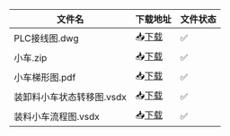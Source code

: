 |文件名|下载地址|文件状态|
|--|--|--|
|PLC接线图.dwg|📥[下载](https://github.com/ZHlovecat/ycitedu/raw/main/%E7%9B%90%E5%9F%8E%E5%B7%A5%E5%AD%A6%E9%99%A2%E8%AF%BE%E7%A8%8B%E6%94%BB%E7%95%A5%E5%85%B1%E4%BA%AB%E8%AE%A1%E5%88%92/PLC%E8%AF%BE%E7%A8%8B%E8%AE%BE%E8%AE%A1/PLC%E6%8E%A5%E7%BA%BF%E5%9B%BE.dwg)|✅|
|小车.zip|📥[下载](https://github.com/ZHlovecat/ycitedu/raw/main/%E7%9B%90%E5%9F%8E%E5%B7%A5%E5%AD%A6%E9%99%A2%E8%AF%BE%E7%A8%8B%E6%94%BB%E7%95%A5%E5%85%B1%E4%BA%AB%E8%AE%A1%E5%88%92/PLC%E8%AF%BE%E7%A8%8B%E8%AE%BE%E8%AE%A1/%E5%B0%8F%E8%BD%A6.zip)|✅|
|小车梯形图.pdf|📥[下载](https://github.com/ZHlovecat/ycitedu/raw/main/%E7%9B%90%E5%9F%8E%E5%B7%A5%E5%AD%A6%E9%99%A2%E8%AF%BE%E7%A8%8B%E6%94%BB%E7%95%A5%E5%85%B1%E4%BA%AB%E8%AE%A1%E5%88%92/PLC%E8%AF%BE%E7%A8%8B%E8%AE%BE%E8%AE%A1/%E5%B0%8F%E8%BD%A6%E6%A2%AF%E5%BD%A2%E5%9B%BE.pdf)|✅|
|装卸料小车状态转移图.vsdx|📥[下载](https://github.com/ZHlovecat/ycitedu/raw/main/%E7%9B%90%E5%9F%8E%E5%B7%A5%E5%AD%A6%E9%99%A2%E8%AF%BE%E7%A8%8B%E6%94%BB%E7%95%A5%E5%85%B1%E4%BA%AB%E8%AE%A1%E5%88%92/PLC%E8%AF%BE%E7%A8%8B%E8%AE%BE%E8%AE%A1/%E8%A3%85%E5%8D%B8%E6%96%99%E5%B0%8F%E8%BD%A6%E7%8A%B6%E6%80%81%E8%BD%AC%E7%A7%BB%E5%9B%BE.vsdx)|✅|
|装料小车流程图.vsdx|📥[下载](https://github.com/ZHlovecat/ycitedu/raw/main/%E7%9B%90%E5%9F%8E%E5%B7%A5%E5%AD%A6%E9%99%A2%E8%AF%BE%E7%A8%8B%E6%94%BB%E7%95%A5%E5%85%B1%E4%BA%AB%E8%AE%A1%E5%88%92/PLC%E8%AF%BE%E7%A8%8B%E8%AE%BE%E8%AE%A1/%E8%A3%85%E6%96%99%E5%B0%8F%E8%BD%A6%E6%B5%81%E7%A8%8B%E5%9B%BE.vsdx)|✅|
